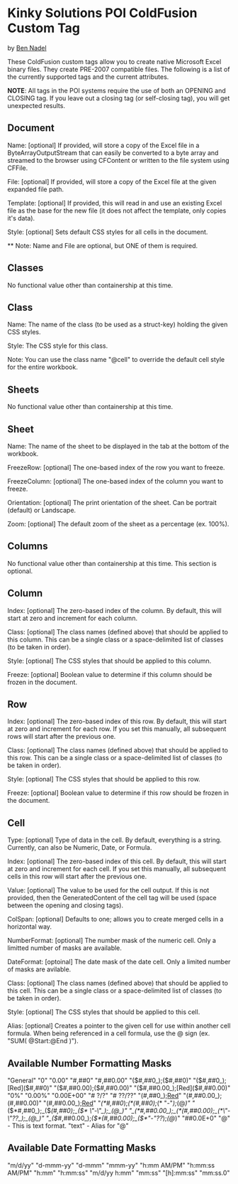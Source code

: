 
# Kinky Solutions POI ColdFusion Custom Tag

by [Ben Nadel][1]

These ColdFusion custom tags allow you to create native Microsoft Excel binary files. They create PRE-2007 compatible files. The following is a list of the currently supported tags and the current attributes.

__NOTE__: All tags in the POI systems require the use of both an OPENING and CLOSING tag. If you leave out a closing tag (or self-closing tag), you will get unexpected results.


## Document

Name: [optional] If provided, will store a copy of the Excel file in a ByteArrayOutputStream that can easily be converted to a byte array and streamed to the browser using CFContent or written to the file system using CFFile.

File: [optional] If provided, will store a copy of the Excel file at the given expanded file path.

Template: [optional] If provided, this will read in and use an existing Excel file as the base for the new file (it does not affect the template, only copies it's data). 

Style: [optional] Sets default CSS styles for all cells in the document.

** Note: Name and File are optional, but ONE of them is required.


## Classes

No functional value other than containership at this time.


## Class

Name: The name of the class (to be used as a struct-key) holding the given CSS styles.

Style: The CSS style for this class.

Note: You can use the class name "@cell" to override the default cell style for the entire workbook.


## Sheets

No functional value other than containership at this time.


## Sheet

Name: The name of the sheet to be displayed in the tab at the bottom of the workbook. 

FreezeRow: [optional] The one-based index of the row you want to freeze.

FreezeColumn: [optional] The one-based index of the column you want to freeze.

Orientation: [optional] The print orientation of the sheet. Can be portrait (default) or Landscape.

Zoom: [optional] The default zoom of the sheet as a percentage (ex. 100%).


## Columns

No functional value other than containership at this time.
This section is optional.


## Column

Index: [optional] The zero-based index of the column. By default, this will start at zero and increment for each column.

Class: [optional] The class names (defined above) that should be applied to this column. This can be a single class or a space-delimited list of classes (to be taken in order).

Style: [optional] The CSS styles that should be applied to this column.

Freeze: [optional] Boolean value to determine if this column should be frozen in the document.


## Row

Index: [optional] The zero-based index of this row. By default, this will start at zero and increment for each row. If you set this manually, all subsequent rows will start after the previous one.

Class: [optional] The class names (defined above) that should be applied to this row. This can be a single class or a space-delimited list of classes (to be taken in order).

Style: [optional] The CSS styles that should be applied to this row.

Freeze: [optional] Boolean value to determine if this row should be frozen in the document.


## Cell

Type: [optional] Type of data in the cell. By default, everything is a string. Currently, can also be Numeric, Date, or Formula.

Index: [optional] The zero-based index of this cell. By default, this will start at zero and increment for each cell. If you set this manually, all subsequent cells in this row will start after the previous one.

Value: [optional] The value to be used for the cell output. If this is not provided, then the GeneratedContent of the cell tag will be used (space between the opening and closing tags).

ColSpan: [optional] Defaults to one; allows you to create merged cells in a horizontal way.

NumberFormat: [optional] The number mask of the numeric cell. Only a limitted number of masks are available.

DateFormat: [optoinal] The date mask of the date cell. Only a limited number of masks are avilable.

Class: [optional] The class names (defined above) that should be applied to this cell. This can be a single class or a space-delimited list of classes (to be taken in order).

Style: [optional] The CSS styles that should be applied to this cell.

Alias: [optional] Creates a pointer to the given cell for use within another cell formula. When being referenced in a cell formula, use the @ sign (ex. "SUM( @Start:@End )").



## Available Number Formatting Masks

"General"
"0"
"0.00"
"#,##0"
"#,##0.00"
"($#,##0_);($#,##0)"
"($#,##0_);[Red]($#,##0)"
"($#,##0.00);($#,##0.00)"
"($#,##0.00_);[Red]($#,##0.00)"
"0%"
"0.00%"
"0.00E+00"
"# ?/?"
"# ??/??"
"(#,##0_);[Red](#,##0)"
"(#,##0.00_);(#,##0.00)"
"(#,##0.00_);[Red](#,##0.00)"
"_(*#,##0_);_(*(#,##0);_(* \"-\"_);_(@_)"
"_($*#,##0_);_($*(#,##0);_($* \"-\"_);_(@_)"
"_(*#,##0.00_);_(*(#,##0.00);_(*\"-\"??_);_(@_)"
"_($*#,##0.00_);_($*(#,##0.00);_($*\"-\"??_);_(@_)"
"##0.0E+0"
"@" - This is text format.
"text" - Alias for "@"


## Available Date Formatting Masks

"m/d/yy"
"d-mmm-yy"
"d-mmm"
"mmm-yy"
"h:mm AM/PM"
"h:mm:ss AM/PM"
"h:mm"
"h:mm:ss"
"m/d/yy h:mm"
"mm:ss"
"[h]:mm:ss"
"mm:ss.0"

[1]: http://www.bennadel.com